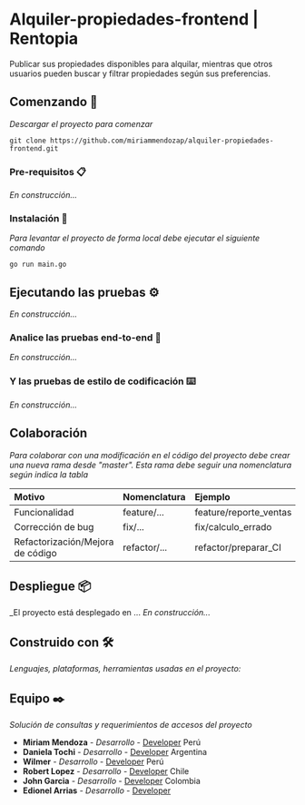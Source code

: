 
# Alquiler-propiedades-frontend | Rentopia

Publicar sus propiedades disponibles para alquilar, mientras que otros usuarios pueden buscar y filtrar propiedades según sus preferencias.

## Comenzando 🚀

_Descargar el proyecto para comenzar_

```
git clone https://github.com/miriammendozap/alquiler-propiedades-frontend.git
```



### Pre-requisitos 📋

_En construcción..._


### Instalación 🔧

_Para levantar el proyecto de forma local debe ejecutar el siguiente comando_

```
go run main.go
```


## Ejecutando las pruebas ⚙️

_En construcción..._

### Analice las pruebas end-to-end 🔩

_En construcción..._

### Y las pruebas de estilo de codificación ⌨️

_En construcción..._

## Colaboración

_Para colaborar con una modificación en el código del proyecto debe crear una nueva rama desde "master". Esta rama debe seguir una nomenclatura según indica la tabla_

| Motivo | Nomenclatura  | Ejemplo  |
| :------- | :--- | :--- |
| Funcionalidad | feature/... | feature/reporte_ventas |
| Corrección de bug | fix/... | fix/calculo_errado |
| Refactorización/Mejora de código | refactor/... | refactor/preparar_CI |

## Despliegue 📦

_El proyecto está desplegado en ...
_En construcción..._

## Construido con 🛠️

_Lenguajes, plataformas, herramientas usadas en el proyecto:_



## Equipo ✒️

_Solución de consultas y requerimientos de accesos del proyecto_

* **Miriam Mendoza** - *Desarrollo* - [Developer](https://github.com/miriammendozap) Perú 
* **Daniela Tochi** - *Desarrollo* - [Developer](https://github.com/DanielaS-Tochi) Argentina
* **Wilmer** - *Desarrollo* - [Developer](https://github.com/mysterio-wil) Perú
* **Robert Lopez** - *Desarrollo* - [Developer](https://github.com/Churiflow) Chile
* **John Garcia** - *Desarrollo* - [Developer](https://github.com/John42Anderson42) Colombia
* **Edionel Arrias** - *Desarrollo* - [Developer](https://github.com/edionel) 


